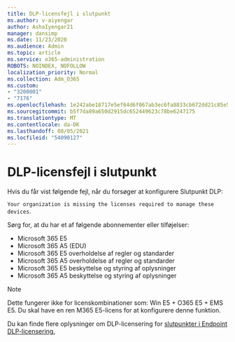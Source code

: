 ```yaml
---
title: DLP-licensfejl i slutpunkt
ms.author: v-aiyengar
author: AshaIyengar21
manager: dansimp
ms.date: 11/23/2020
ms.audience: Admin
ms.topic: article
ms.service: o365-administration
ROBOTS: NOINDEX, NOFOLLOW
localization_priority: Normal
ms.collection: Adm_O365
ms.custom:
- "3200001"
- "7176"
ms.openlocfilehash: 1e242abe18717e5ef64d6f067ab3ec6fa8833cb672dd21c85e577ce640240ba0
ms.sourcegitcommit: b5f7da89a650d2915dc652449623c78be6247175
ms.translationtype: MT
ms.contentlocale: da-DK
ms.lasthandoff: 08/05/2021
ms.locfileid: "54090127"
---
```

# <a name="endpoint-dlp-licensing-error"></a>DLP-licensfejl i slutpunkt

Hvis du får vist følgende fejl, når du forsøger at konfigurere Slutpunkt DLP:

`Your organization is missing the licenses required to manage these devices`.

Sørg for, at du har et af følgende abonnementer eller tilføjelser:

- Microsoft 365 E5
- Microsoft 365 A5 (EDU)
- Microsoft 365 E5 overholdelse af regler og standarder
- Microsoft 365 A5 overholdelse af regler og standarder
- Microsoft 365 E5 beskyttelse og styring af oplysninger
- Microsoft 365 A5 beskyttelse og styring af oplysninger

> [!NOTE]
> Dette fungerer ikke for licenskombinationer som: Win E5 + O365 E5 + EMS E5. Du skal have en ren M365 E5-licens for at konfigurere denne funktion.

Du kan finde flere oplysninger om DLP-licensering for [slutpunkter i Endpoint DLP-licensering.](https://docs.microsoft.com/microsoft-365/compliance/endpoint-dlp-getting-started#onboarding-devices-into-device-management)

